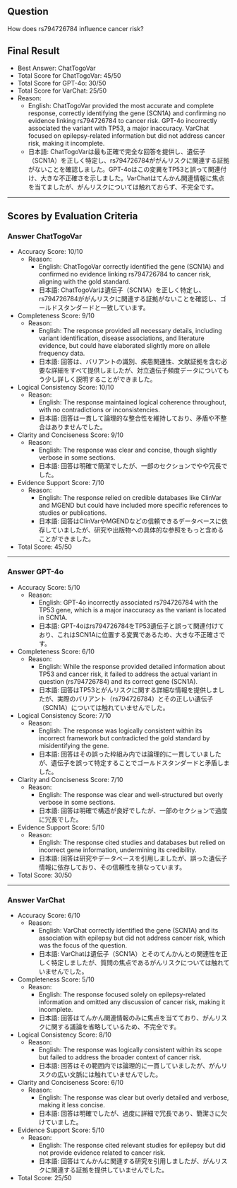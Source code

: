## Question

How does rs794726784 influence cancer risk?

## Final Result

- Best Answer: ChatTogoVar
- Total Score for ChatTogoVar: 45/50
- Total Score for GPT-4o: 30/50
- Total Score for VarChat: 25/50
- Reason:
  - English: ChatTogoVar provided the most accurate and complete response, correctly identifying the gene (SCN1A) and confirming no evidence linking rs794726784 to cancer risk. GPT-4o incorrectly associated the variant with TP53, a major inaccuracy. VarChat focused on epilepsy-related information but did not address cancer risk, making it incomplete.
  - 日本語: ChatTogoVarは最も正確で完全な回答を提供し、遺伝子（SCN1A）を正しく特定し、rs794726784ががんリスクに関連する証拠がないことを確認しました。GPT-4oはこの変異をTP53と誤って関連付け、大きな不正確さを示しました。VarChatはてんかん関連情報に焦点を当てましたが、がんリスクについては触れておらず、不完全です。

---

## Scores by Evaluation Criteria

### Answer ChatTogoVar
- Accuracy Score: 10/10
  - Reason: 
    - English: ChatTogoVar correctly identified the gene (SCN1A) and confirmed no evidence linking rs794726784 to cancer risk, aligning with the gold standard.
    - 日本語: ChatTogoVarは遺伝子（SCN1A）を正しく特定し、rs794726784ががんリスクに関連する証拠がないことを確認し、ゴールドスタンダードと一致しています。
- Completeness Score: 9/10
  - Reason: 
    - English: The response provided all necessary details, including variant identification, disease associations, and literature evidence, but could have elaborated slightly more on allele frequency data.
    - 日本語: 回答は、バリアントの識別、疾患関連性、文献証拠を含む必要な詳細をすべて提供しましたが、対立遺伝子頻度データについてもう少し詳しく説明することができました。
- Logical Consistency Score: 10/10
  - Reason: 
    - English: The response maintained logical coherence throughout, with no contradictions or inconsistencies.
    - 日本語: 回答は一貫して論理的な整合性を維持しており、矛盾や不整合はありませんでした。
- Clarity and Conciseness Score: 9/10
  - Reason: 
    - English: The response was clear and concise, though slightly verbose in some sections.
    - 日本語: 回答は明確で簡潔でしたが、一部のセクションでやや冗長でした。
- Evidence Support Score: 7/10
  - Reason: 
    - English: The response relied on credible databases like ClinVar and MGEND but could have included more specific references to studies or publications.
    - 日本語: 回答はClinVarやMGENDなどの信頼できるデータベースに依存していましたが、研究や出版物への具体的な参照をもっと含めることができました。
- Total Score: 45/50

---

### Answer GPT-4o
- Accuracy Score: 5/10
  - Reason: 
    - English: GPT-4o incorrectly associated rs794726784 with the TP53 gene, which is a major inaccuracy as the variant is located in SCN1A.
    - 日本語: GPT-4oはrs794726784をTP53遺伝子と誤って関連付けており、これはSCN1Aに位置する変異であるため、大きな不正確さです。
- Completeness Score: 6/10
  - Reason: 
    - English: While the response provided detailed information about TP53 and cancer risk, it failed to address the actual variant in question (rs794726784) and its correct gene (SCN1A).
    - 日本語: 回答はTP53とがんリスクに関する詳細な情報を提供しましたが、実際のバリアント（rs794726784）とその正しい遺伝子（SCN1A）については触れていませんでした。
- Logical Consistency Score: 7/10
  - Reason: 
    - English: The response was logically consistent within its incorrect framework but contradicted the gold standard by misidentifying the gene.
    - 日本語: 回答はその誤った枠組み内では論理的に一貫していましたが、遺伝子を誤って特定することでゴールドスタンダードと矛盾しました。
- Clarity and Conciseness Score: 7/10
  - Reason: 
    - English: The response was clear and well-structured but overly verbose in some sections.
    - 日本語: 回答は明確で構造が良好でしたが、一部のセクションで過度に冗長でした。
- Evidence Support Score: 5/10
  - Reason: 
    - English: The response cited studies and databases but relied on incorrect gene information, undermining its credibility.
    - 日本語: 回答は研究やデータベースを引用しましたが、誤った遺伝子情報に依存しており、その信頼性を損なっています。
- Total Score: 30/50

---

### Answer VarChat
- Accuracy Score: 6/10
  - Reason: 
    - English: VarChat correctly identified the gene (SCN1A) and its association with epilepsy but did not address cancer risk, which was the focus of the question.
    - 日本語: VarChatは遺伝子（SCN1A）とそのてんかんとの関連性を正しく特定しましたが、質問の焦点であるがんリスクについては触れていませんでした。
- Completeness Score: 5/10
  - Reason: 
    - English: The response focused solely on epilepsy-related information and omitted any discussion of cancer risk, making it incomplete.
    - 日本語: 回答はてんかん関連情報のみに焦点を当てており、がんリスクに関する議論を省略しているため、不完全です。
- Logical Consistency Score: 8/10
  - Reason: 
    - English: The response was logically consistent within its scope but failed to address the broader context of cancer risk.
    - 日本語: 回答はその範囲内では論理的に一貫していましたが、がんリスクの広い文脈には触れていませんでした。
- Clarity and Conciseness Score: 6/10
  - Reason: 
    - English: The response was clear but overly detailed and verbose, making it less concise.
    - 日本語: 回答は明確でしたが、過度に詳細で冗長であり、簡潔さに欠けていました。
- Evidence Support Score: 5/10
  - Reason: 
    - English: The response cited relevant studies for epilepsy but did not provide evidence related to cancer risk.
    - 日本語: 回答はてんかんに関連する研究を引用しましたが、がんリスクに関連する証拠を提供していませんでした。
- Total Score: 25/50